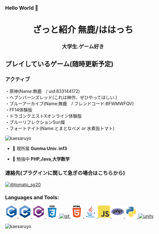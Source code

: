 ### Hello World 👋

<h1 align="center">ざっと紹介 無鹿/ははっち</h1>
<h3 align="center">大学生.ゲーム好き</h3>

<h2 align="left">プレイしているゲーム(随時更新予定)</h2>

<h3 align="left">アクティブ</h3>
・原神(Name:無鹿　/ uid:833144172)<br>
・ヘブンバーンズレッド(これは神作、ぜひやってほしい.)<br>
・ブルーアーカイブ(Name:無鹿　/ フレンドコード:BFWMWFQV)<br>
・FF14体験版<br>
・ドラゴンクエストXオンライン体験版<br>
・ブルーリフレクションSun燦<br>
・フォートナイト(Name:とまとなべ〆  or  水煮缶トマト)




<p align="left"> <img src="https://komarev.com/ghpvc/?username=kaesaruyo&label=Profile%20views&color=0e75b6&style=flat" alt="kaesaruyo" /> </p>

- 🔭 現所属 **Gunma Univ. inf3**

- 🌱 勉強中 **PHP,Java,大学数学**

<h3 align="left">連絡先(プラグインに関して急ぎの場合はこちらから)</h3>
<p align="left">
<a href="https://twitter.com/@tomato_sg20" target="blank"><img align="center" src="https://raw.githubusercontent.com/rahuldkjain/github-profile-readme-generator/master/src/images/icons/Social/twitter.svg" alt="@tomato_sg20" height="30" width="40" /></a>
</p>

<h3 align="left">Languages and Tools:</h3>
<p align="left"> <a href="https://www.cprogramming.com/" target="_blank" rel="noreferrer"> <img src="https://raw.githubusercontent.com/devicons/devicon/master/icons/c/c-original.svg" alt="c" width="40" height="40"/> </a> <a href="https://www.w3schools.com/cpp/" target="_blank" rel="noreferrer"> <img src="https://raw.githubusercontent.com/devicons/devicon/master/icons/cplusplus/cplusplus-original.svg" alt="cplusplus" width="40" height="40"/> </a> <a href="https://www.w3schools.com/cs/" target="_blank" rel="noreferrer"> <img src="https://raw.githubusercontent.com/devicons/devicon/master/icons/csharp/csharp-original.svg" alt="csharp" width="40" height="40"/> </a> <a href="https://www.w3schools.com/css/" target="_blank" rel="noreferrer"> <img src="https://raw.githubusercontent.com/devicons/devicon/master/icons/css3/css3-original-wordmark.svg" alt="css3" width="40" height="40"/> </a> <a href="https://git-scm.com/" target="_blank" rel="noreferrer"> <img src="https://www.vectorlogo.zone/logos/git-scm/git-scm-icon.svg" alt="git" width="40" height="40"/> </a> <a href="https://www.w3.org/html/" target="_blank" rel="noreferrer"> <img src="https://raw.githubusercontent.com/devicons/devicon/master/icons/html5/html5-original-wordmark.svg" alt="html5" width="40" height="40"/> </a> <a href="https://www.java.com" target="_blank" rel="noreferrer"> <img src="https://raw.githubusercontent.com/devicons/devicon/master/icons/java/java-original.svg" alt="java" width="40" height="40"/> </a> <a href="https://developer.mozilla.org/en-US/docs/Web/JavaScript" target="_blank" rel="noreferrer"> <img src="https://raw.githubusercontent.com/devicons/devicon/master/icons/javascript/javascript-original.svg" alt="javascript" width="40" height="40"/> </a> <a href="https://www.php.net" target="_blank" rel="noreferrer"> <img src="https://raw.githubusercontent.com/devicons/devicon/master/icons/php/php-original.svg" alt="php" width="40" height="40"/> </a> <a href="https://www.python.org" target="_blank" rel="noreferrer"> <img src="https://raw.githubusercontent.com/devicons/devicon/master/icons/python/python-original.svg" alt="python" width="40" height="40"/> </a> <a href="https://unity.com/" target="_blank" rel="noreferrer"> <img src="https://www.vectorlogo.zone/logos/unity3d/unity3d-icon.svg" alt="unity" width="40" height="40"/> </a> </p>

<p><img align="center" src="https://github-readme-streak-stats.herokuapp.com/?user=kaesaruyo&" alt="kaesaruyo" /></p>

